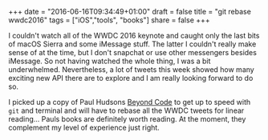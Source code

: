 +++
date = "2016-06-16T09:34:49+01:00"
draft = false
title = "git rebase wwdc2016"
tags = ["iOS","tools", "books"]
share = false
+++

I couldn't watch all of the WWDC 2016 keynote and caught only the last bits of macOS Sierra and some iMessage stuff. The latter I couldn't really make sense of at the time, but I don't snapchat or use other messengers besides iMessage. So not having watched the whole thing, I was a bit underwhelmed. Nevertheless, <!--more-->a lot of tweets this week showed how many exciting new API there are to explore and I am really looking forward to do so.

I picked up a copy of Paul Hudsons [Beyond Code](https://gum.co/beyondcode) to get up to speed with `git` and terminal and will have to rebase all the WWDC tweets for linear reading... Pauls books are definitely worth reading. At the moment, they complement my level of experience just right.



